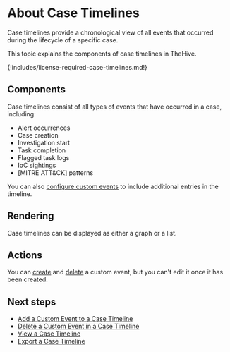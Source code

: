 # About Case Timelines

Case timelines provide a chronological view of all events that occurred during the lifecycle of a specific case.

This topic explains the components of case timelines in TheHive.

{!includes/license-required-case-timelines.md!}

## Components

Case timelines consist of all types of events that have occurred in a case, including:

* Alert occurrences
* Case creation
* Investigation start
* Task completion
* Flagged task logs
* IoC sightings
* [MITRE ATT&CK] patterns

You can also [configure custom events](add-custom-event-timeline.md) to include additional entries in the timeline.

## Rendering

Case timelines can be displayed as either a graph or a list.

## Actions

You can [create](add-custom-event-timeline.md) and [delete](delete-custom-event-timeline.md) a custom event, but you can't edit it once it has been created.

## Next steps

* [Add a Custom Event to a Case Timeline](add-custom-event-timeline.md)
* [Delete a Custom Event in a Case Timeline](delete-custom-event-timeline.md)
* [View a Case Timeline](view-case-timeline.md)
* [Export a Case Timeline](export-case-timeline.md)
